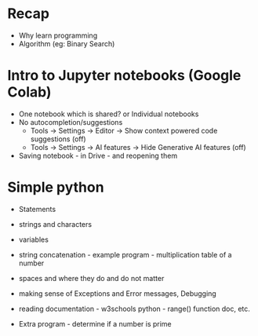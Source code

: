 # Recap
- Why learn programming
- Algorithm (eg: Binary Search)

# Intro to Jupyter notebooks (Google Colab)
- One notebook which is shared? or Individual notebooks
- No autocompletion/suggestions
    - Tools -> Settings -> Editor -> Show context powered code suggestions (off)
    - Tools -> Settings -> AI features -> Hide Generative AI features (off)
- Saving notebook - in Drive - and reopening them

# Simple python
- Statements
- strings and characters
- variables
- string concatenation - example program - multiplication table of a number
- spaces and where they do and do not matter
- making sense of Exceptions and Error messages, Debugging
- reading documentation - w3schools python - range() function doc, etc.

- Extra program - determine if a number is prime
